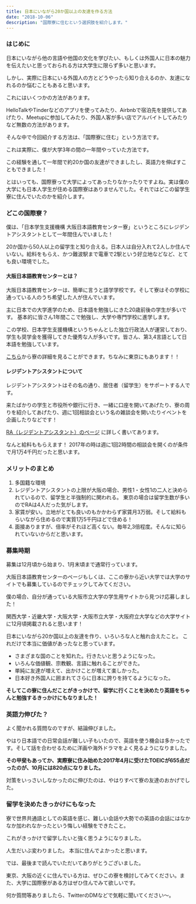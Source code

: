 ```yaml
---
title: 日本にいながら20か国以上の友達を作る方法
date: "2018-10-06"
description: "国際寮に住むという選択肢を紹介します。"
---
```


### はじめに

日本にいながら他の言語や他国の文化を学びたい、もしくは外国人に日本の魅力を伝えたいと思っておられる方は大学生に限らず多いと思います。

しかし、実際に日本にいる外国人の方とどうやったら知り合えるのか、友達になれるのか悩むこともあると思います。

これにはいくつかの方法があります。

HelloTalkやTinderなどのアプリを使ってみたり、Airbnbで宿泊先を提供してあげたり、Meetupに参加してみたり、外国人客が多い店でアルバイトしてみたりなど無数の方法があります。

そんな中で今回紹介する方法は、「国際寮に住む」という方法です。

これは実際に、僕が大学3年の間の一年間やっていた方法です。

この経験を通して一年間で約20か国の友達ができましたし、英語力を伸ばすこともできました！

とはいっても、国際寮って大学によってあったりなかったりですよね。実は僕の大学にも日本人学生が住める国際寮はありませんでした。それではどこの留学生寮に住んでいたのかを紹介します。
 
### どこの国際寮？

僕は、「日本学生支援機構  大阪日本語教育センター寮」というところにレジデントアシスタントとして一年間住んでいました！

20か国から50人以上の留学生と知り合える。日本人は自分入れて2人しか住んでいない。給料をもらえ、かつ難波駅まで電車で2駅という好立地などなど、とても良い環境でした。 
 
#### 大阪日本語教育センターとは？

大阪日本語教育センターは、簡単に言うと語学学校です。そして寮はその学校に通っている人のうち希望した人が住んでいます。

主に日本での大学進学のため、日本語を勉強しにきた20歳前後の学生が多いです。
基本的に皆さん1年間ここで勉強し、大学や専門学校に進学します。

この学校、日本学生支援機構というちゃんとした独立行政法人が運営しており、学生も奨学金を獲得してきた優秀な人が多いです。皆さん、第3,4言語として日本語を勉強しています。

[こちら](https://www.jasso.go.jp/ryugaku/jlec/ojlec/life/dormitory.html)から寮の詳細を見ることができます。ちなみに東京にもあります！！

#### レジデントアシスタントについて

レジデントアシスタントはその名の通り、居住者（留学生）をサポートする人です。

来たばかりの学生と市役所や銀行に行き、一緒に口座を開いてあげたり、寮の周りを紹介してあげたり、週に1回相談会という名の雑談会を開いたりイベントを企画したりなどです！

[RA（レジデントアシスタント）のページ](https://www.jasso.go.jp/ryugaku/jlec/ojlec/life/ra.html) に詳しく書いてあります。

なんと給料ももらえます！
2017年の時は週に1回2時間の相談会を開くのが条件で月1万4千円だったと思います。
 
### メリットのまとめ

1. 多国籍な環境
2. レジデントアシスタントの上限が大阪の場合、男性1・女性1の二人と決められているので、留学生と半強制的に関われる。 東京の場合は留学生数が多いのでRAは4人だった気がします。
3. 家賃が安い。立地がとても良いのもかかわらず家賃月3万弱。そして給料もらいながら住めるので実質1万5千円ほどで住める！
4. 面接ありますが、倍率がそれほど高くない。毎年2,3倍程度。そんなに知られていないからだと思います。

### 募集時期

募集は12月頃から始まり、1月末頃まで通常行っています。

大阪日本語教育センターのページもしくは、ここの寮から近い大学では大学のサイトでも募集しているのでチェックしてみてください。

僕の場合、自分が通っている大阪市立大学の学生用サイトから見つけ応募しました！

関西大学・近畿大学・大阪大学・大阪市立大学・大阪府立大学などの大学サイトに12月頃掲載されると思います！

日本にいながら20か国以上の友達を作り、いろいろな人と触れ合えたこと。
これだけで本当に価値があったなと思っています。
 
- さまざまな国のことを知れた。行きたいと思うようになった。
- いろんな価値観、宗教観、言語に触れることができた。
- 単純に友達が増えて、出かけことが増えて楽しかった。
- 日本好き外国人に囲まれてさらに日本に誇りを持てるようになった。

<b>そしてこの寮に住んだことがきっかけで、留学に行くことを決めたり英語をちゃんと勉強するきっかけにもなりました！</b>
 
### 英語力伸びた？

よく聞かれる質問なのですが、結論伸びました。

やはり日本語での日常会話が難しい子もいたので、英語を使う機会は多かったです。そして話を合わせるために洋画や海外ドラマをよく見るようになりました。

<b>その甲斐もあってか、実際寮に住み始めた2017年4月に受けたTOEICが655点だったのが、10月には820点になりました。</b>

対策をいっさいしなかったのに伸びたのは、やはりすべて寮の友達のおかげでした。
 
### 留学を決めたきっかけにもなった

寮で世界共通語としての英語を感じ、難しい会話や大勢での英語の会話にはなかなか加われなかったという悔しい経験をできたこと。

これがきっかけで留学したいと強く思うようになりました。

人生だいぶ変わりました。
本当に住んでよかったと思います。

では、最後まで読んでいただいてありがとうございました。

東京、大阪の近くに住んでいる方は、ぜひこの寮を検討してみてください。また、大学に国際寮がある方はぜひ住んでみて欲しいです。

何か質問等ありましたら、TwitterのDMなどで気軽に聞いてください〜。